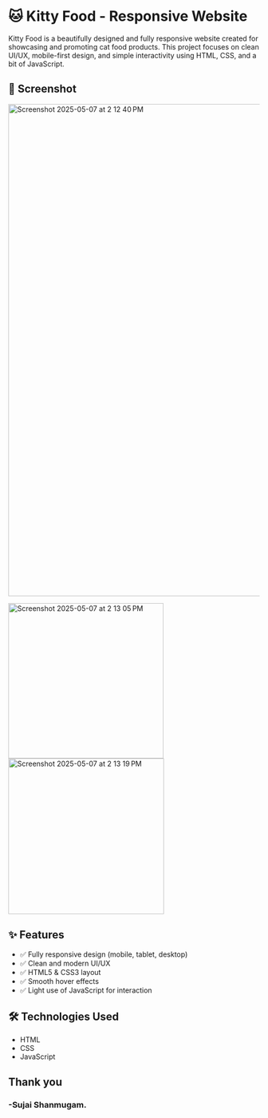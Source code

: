 # 🐱 Kitty Food - Responsive Website

Kitty Food is a beautifully designed and fully responsive website created for showcasing and promoting cat food products. This project focuses on clean UI/UX, mobile-first design, and simple interactivity using HTML, CSS, and a bit of JavaScript.

## 📸 Screenshot

<img width="986" alt="Screenshot 2025-05-07 at 2 12 40 PM" src="https://github.com/user-attachments/assets/5a6ea2c7-8726-4337-b045-e4b6707d6bc6" />

<img width="311" alt="Screenshot 2025-05-07 at 2 13 05 PM" src="https://github.com/user-attachments/assets/09ac8581-1ea4-4d15-a187-b5af92ccc5fe" />                           <img width="312" alt="Screenshot 2025-05-07 at 2 13 19 PM" src="https://github.com/user-attachments/assets/478f61ee-1d3f-425a-ae47-c479afb697aa" />


## ✨ Features

- ✅ Fully responsive design (mobile, tablet, desktop)
- ✅ Clean and modern UI/UX
- ✅ HTML5 & CSS3 layout
- ✅ Smooth hover effects
- ✅ Light use of JavaScript for interaction

## 🛠️ Technologies Used

- HTML
- CSS
- JavaScript 

## Thank you

### -Sujai Shanmugam.
